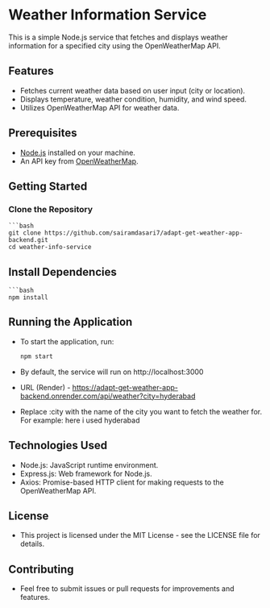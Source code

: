 # Weather Information Service

This is a simple Node.js service that fetches and displays weather information for a specified city using the OpenWeatherMap API.

## Features

- Fetches current weather data based on user input (city or location).
- Displays temperature, weather condition, humidity, and wind speed.
- Utilizes OpenWeatherMap API for weather data.

## Prerequisites

- [Node.js](https://nodejs.org/) installed on your machine.
- An API key from [OpenWeatherMap](https://openweathermap.org/api).

## Getting Started

### Clone the Repository

    ```bash
    git clone https://github.com/sairamdasari7/adapt-get-weather-app-backend.git
    cd weather-info-service


## Install Dependencies

    ```bash
    npm install

## Running the Application

  - To start the application, run:

    ```bash
    npm start

  -  By default, the service will run on http://localhost:3000
  -  URL (Render) - https://adapt-get-weather-app-backend.onrender.com/api/weather?city=hyderabad
  -  Replace :city with the name of the city you want to fetch the weather for. For example: here i used hyderabad

## Technologies Used

  - Node.js: JavaScript runtime environment.
  - Express.js: Web framework for Node.js.
  - Axios: Promise-based HTTP client for making requests to the OpenWeatherMap API.

## License

  - This project is licensed under the MIT License - see the LICENSE file for details.

## Contributing

  - Feel free to submit issues or pull requests for improvements and features.


